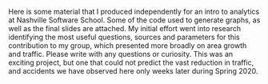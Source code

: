 Here is some material that I produced independently for an intro to analytics at Nashville Software School.  Some of the code used to generate graphs, as well as the final slides are attached.  My initial effort went into research identifying the most useful questions, sources and parameters for this contribution to my group, which presented more broadly on area growth and traffic.  Please write with any questions or curiosity.  This was an exciting project, but one that could not predict the vast reduction in traffic, and accidents we have observed here only weeks later during Spring 2020.
